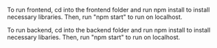
To run frontend, cd into the frontend folder and run npm install to install necessary libraries. Then, run "npm start" to run on localhost.


To run backend, cd into the backend folder and run npm install to install necessary libaries. Then, run "npm start" to run on localhost.
